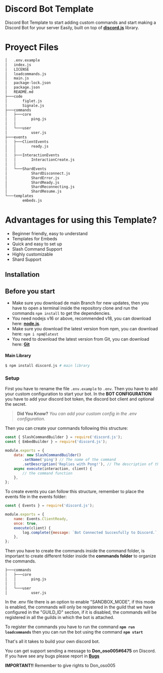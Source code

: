 # Discord Bot Template

Discord Bot Template to start adding custom commands and start making a Discord Bot for your server Easily, built on top of **[discord.js](https://discord.js.org/)** library.

# Proyect Files
```bash
│   .env.example
│   index.js
│   LICENSE
│   loadcommands.js
│   main.js
│   package-lock.json
│   package.json
│   README.md
├───code
│       figlet.js
│       Signale.js     
├───commands
│   ├───core
│   │       ping.js
│   │       
│   └───user
│           user.js
├───events
│   ├───ClientEvents
│   │       ready.js
│   │       
│   ├───InteractionEvents
│   │       InteractionCreate.js
│   │       
│   └───ShardEvents
│           ShardDisconnect.js
│           ShardError.js
│           ShardReady.js
│           ShardReconnecting.js
│           ShardResume.js
└───templates
        embeds.js
```

# Advantages for using this Template?

-   Beginner friendly, easy to understand
-   Templates for Embeds
-   Quick and easy to set up
-   Slash Command Support
-   Highly customizable
-   Shard Support

## Installation

## Before you start

- Make sure you download de main Branch for new updates, then you have to open a terminal inside the repository clone and run the commands ``npm install`` to get the dependencies.
- You need nodejs v16 or above, recommended v18, you can download here: **[node.js](https://nodejs.org/)**.
- Make sure you download the latest version from npm, you can download here: ```npm i npm@latest``` 
- You need to download the latest version from Git, you can download here: **[Git](https://git-scm.com/downloads)** 

#### Main Library

```bash
$ npm install discord.js # main library
```

### Setup

First you have to rename the file ``.env.example`` to ``.env``. Then you have to add your custom configuration to start your bot.
In the **BOT CONFIGURATION** you have to add your discord bot token, the discord bot client and optional the secret.

> **Did You Know?** _You can add your custom config in the .env configuration._

Then you can create your commands following this structure:


```js
const { SlashCommandBuilder } = require('discord.js');
const { EmbedBuilder } = require('discord.js');

module.exports = {
	data: new SlashCommandBuilder()
		.setName('ping') // The name of the command
		.setDescription('Replies with Pong!'), // The description of the command
	async execute(interaction, client) {
        // the command function
	},
};
```

To create events you can follow this structure, remember to place the events file in the events folder:


```js
const { Events } = require('discord.js');

module.exports = {
	name: Events.ClientReady,
	once: true,
	execute(client) {
		log.complete({message: `Bot Connected Succesfully to Discord.`, suffix: `Tag: (${client.user.tag})` });
	},
};

```
Then you have to create the commands inside the command folder, is important to create different folder inside the **commands folder** to organize the commands. 

```bash
├───commands
│   ├───core
│   │       ping.js
│   │       
│   └───user
│           user.js
```

In the .env file there is an option to enable "SANDBOX_MODE", if this mode is enabled, the commands will only be registered in the guild that we have configured in the "GUILD_ID" section, if it is disabled, the commands will be registered in all the guilds in which the bot is attached.

To register the commands you have to run the command **```npm run loadcommands```** then you can run the bot using the command **```npm start```**

That's all it takes to build your own discord bot.

You can get support sending a message to **Don_oso005#6475** on Discord. If you have see any bugs please report in  **[Bugs](https://github.com/Donoso005/Discord-Bot-Template/issues)**

**IMPORTANT!!** Remember to give rights to Don_oso005
